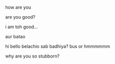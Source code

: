 how are you


are you good?


i am toh good...


aur batao



hi
bello
belachio
sab badhiya?
bus
or
hmmmmmm

why are you so stubborn?